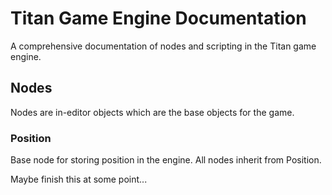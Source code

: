 # Titan Game Engine Documentation

A comprehensive documentation of nodes and scripting in the
Titan game engine.

## Nodes

Nodes are in-editor objects which are the base objects for 
the game.

### Position

Base node for storing position in the engine. All nodes
inherit from Position.

Maybe finish this at some point...